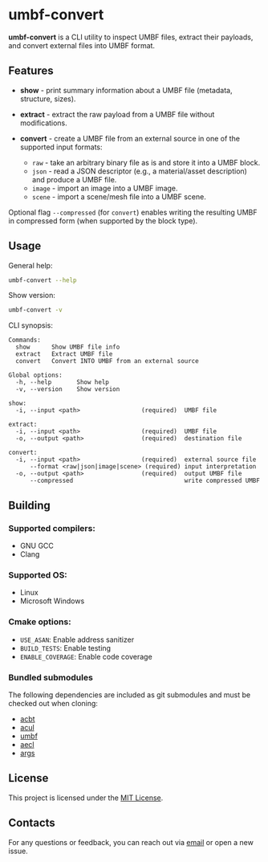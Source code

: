 # umbf-convert

**umbf-convert** is a CLI utility to inspect UMBF files, extract their payloads, and convert external files into UMBF format.

## Features

* **show** - print summary information about a UMBF file (metadata, structure, sizes).
* **extract** - extract the raw payload from a UMBF file without modifications.
* **convert** - create a UMBF file from an external source in one of the supported input formats:

  * `raw` - take an arbitrary binary file as is and store it into a UMBF block.
  * `json` - read a JSON descriptor (e.g., a material/asset description) and produce a UMBF file.
  * `image` - import an image into a UMBF image.
  * `scene` - import a scene/mesh file into a UMBF scene.

Optional flag `--compressed` (for `convert`) enables writing the resulting UMBF in compressed form (when supported by the block type).

## Usage

General help:

```bash
umbf-convert --help
```

Show version:

```bash
umbf-convert -v
```

CLI synopsis:

```
Commands:
  show      Show UMBF file info
  extract   Extract UMBF file
  convert   Convert INTO UMBF from an external source

Global options:
  -h, --help       Show help
  -v, --version    Show version

show:
  -i, --input <path>                 (required)  UMBF file

extract:
  -i, --input <path>                 (required)  UMBF file
  -o, --output <path>                (required)  destination file

convert:
  -i, --input <path>                 (required)  external source file
      --format <raw|json|image|scene> (required) input interpretation
  -o, --output <path>                (required)  output UMBF file
      --compressed                               write compressed UMBF
```

## Building

### Supported compilers:
- GNU GCC
- Clang

### Supported OS:
- Linux
- Microsoft Windows

### Cmake options:
- `USE_ASAN`: Enable address sanitizer
- `BUILD_TESTS`: Enable testing
- `ENABLE_COVERAGE`: Enable code coverage

### Bundled submodules
The following dependencies are included as git submodules and must be checked out when cloning:

- [acbt](https://git.homedatasrv.ru/app3d/acbt)
- [acul](https://git.homedatasrv.ru/app3d/acul)
- [umbf](https://git.homedatasrv.ru/app3d/umbf)
- [aecl](https://git.homedatasrv.ru/app3d/aecl)
- [args](https://github.com/Taywee/args)

## License
This project is licensed under the [MIT License](LICENSE).

## Contacts
For any questions or feedback, you can reach out via [email](mailto:wusikijeronii@gmail.com) or open a new issue.